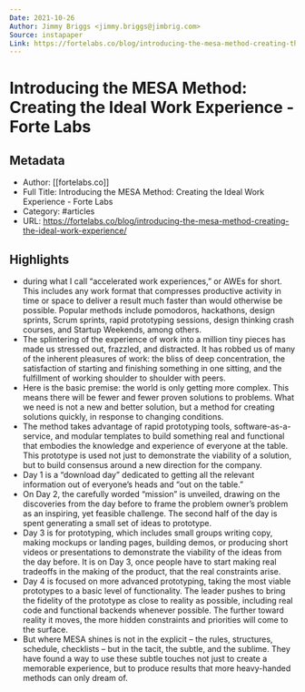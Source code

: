 ```yaml
---
Date: 2021-10-26
Author: Jimmy Briggs <jimmy.briggs@jimbrig.com>
Source: instapaper
Link: https://fortelabs.co/blog/introducing-the-mesa-method-creating-the-ideal-work-experience/
---
```

# Introducing the MESA Method: Creating the Ideal Work Experience - Forte Labs

## Metadata
- Author: [[fortelabs.co]]
- Full Title: Introducing the MESA Method: Creating the Ideal Work Experience - Forte Labs
- Category: #articles
- URL: https://fortelabs.co/blog/introducing-the-mesa-method-creating-the-ideal-work-experience/

## Highlights
- during what I call “accelerated work experiences,” or AWEs for short. This includes any work format that compresses productive activity in time or space to deliver a result much faster than would otherwise be possible. Popular methods include pomodoros, hackathons, design sprints, Scrum sprints, rapid prototyping sessions, design thinking crash courses, and Startup Weekends, among others.
- The splintering of the experience of work into a million tiny pieces has made us stressed out, frazzled, and distracted. It has robbed us of many of the inherent pleasures of work: the bliss of deep concentration, the satisfaction of starting and finishing something in one sitting, and the fulfillment of working shoulder to shoulder with peers.
- Here is the basic premise: the world is only getting more complex. This means there will be fewer and fewer proven solutions to problems. What we need is not a new and better solution, but a method for creating solutions quickly, in response to changing conditions.
- The method takes advantage of rapid prototyping tools, software-as-a-service, and modular templates to build something real and functional that embodies the knowledge and experience of everyone at the table. This prototype is used not just to demonstrate the viability of a solution, but to build consensus around a new direction for the company.
- Day 1 is a “download day” dedicated to getting all the relevant information out of everyone’s heads and “out on the table.”
- On Day 2, the carefully worded “mission” is unveiled, drawing on the discoveries from the day before to frame the problem owner’s problem as an inspiring, yet feasible challenge. The second half of the day is spent generating a small set of ideas to prototype.
- Day 3 is for prototyping, which includes small groups writing copy, making mockups or landing pages, building demos, or producing short videos or presentations to demonstrate the viability of the ideas from the day before. It is on Day 3, once people have to start making real tradeoffs in the making of the product, that the real constraints arise.
- Day 4 is focused on more advanced prototyping, taking the most viable prototypes to a basic level of functionality. The leader pushes to bring the fidelity of the prototype as close to reality as possible, including real code and functional backends whenever possible. The further toward reality it moves, the more hidden constraints and priorities will come to the surface.
- But where MESA shines is not in the explicit – the rules, structures, schedule, checklists – but in the tacit, the subtle, and the sublime. They have found a way to use these subtle touches not just to create a memorable experience, but to produce results that more heavy-handed methods can only dream of.
